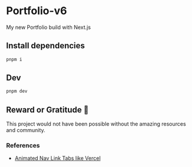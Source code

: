 # Portfolio-v6

My new Portfolio build with Next.js

## Install dependencies

```bash
pnpm i
```

## Dev

```bash
pnpm dev
```

## Reward or Gratitude 🙌

This project would not have been possible without the amazing resources and community. 

### References
- [Animated Nav Link Tabs like Vercel](https://www.nico.fyi/blog/animated-nav-link-tabs-like-vercel)